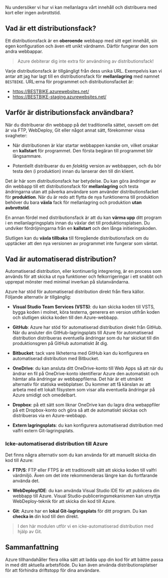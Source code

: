 Nu undersöker vi hur vi kan mellanlagra vårt innehåll och distribuera med kort eller ingen avbrottstid.

## <a name="what-is-a-deployment-slot"></a>Vad är ett distributionsfack?

Ett distributionsfack är en **oberoende** webbapp med sitt eget innehåll, sin egen konfiguration och även ett unikt värdnamn. Därför fungerar den som andra webbappar.

> Azure debiterar dig inte extra för användning av distributionsfack!

Varje distributionsfack är tillgängligt från dess unika URL. Exempelvis kan vi antar att jag har lagt till en distributionsfack för **mellanlagring** med namnet `BESTBIKE`. URL:erna för programmet och distributionsfacket är:

- https://BESTBIKE.azurewebsites.net/
- https://BESTBIKE-staging.azurewebsites.net/

## <a name="why-are-deployment-slots-useful"></a>Varför är distributionsfack användbara?

När du distribuerar din webbapp på det traditionella sättet, oavsett om det är via FTP, WebDeploy, Git eller något annat sätt, förekommer vissa svagheter:

- När distributionen är klar startar webbappen kanske om, vilket orsakar en **kallstart** för programmet. Den första begäran till programmet blir långsammare.

- Potentiellt distribuerar du en *felaktig* version av webbappen, och du bör testa den (i produktion) innan du lanserar den till din klient.

Det är här som distributionsfack har betydelse. Du kan göra ändringar av din webbapp till ett distributionsfack för **mellanlagring** och testa ändringarna utan att påverka användare som använder distributionsfacket för **produktion**. När du är redo att flytta de nya funktionerna till produktion behöver du bara **växla** fack för mellanlagring och produktion **utan avbrottstid**.

En annan fördel med distributionsfack är att du kan **värma upp** ditt program i en mellanlagringsplats innan du växlar det till produktionsplatsen. Du undviker fördröjningarna från en **kallstart** och den långa initieringskoden.

Slutligen kan du **växla tillbaka** till föregående distributionsfack om du upptäcker att den nya versionen av programmet inte fungerar som väntat.

## <a name="what-is-automated-deployment"></a>Vad är automatiserad distribution?

Automatiserad distribution, eller kontinuerlig integrering, är en process som används för att skicka ut nya funktioner och felkorrigeringar i ett snabbt och upprepat mönster med minimal inverkan på slutanvändarna.

Azure har stöd för automatiserad distribution direkt från flera källor. Följande alternativ är tillgänglig:

- **Visual Studio Team Services (VSTS)**: du kan skicka koden till VSTS, bygga koden i molnet, köra testerna, generera en version utifrån koden och slutligen skicka koden till den Azure-webbapp.

- **GitHub**: Azure har stöd för automatiserad distribution direkt från GitHub. När du ansluter din GitHub-lagringsplats till Azure för automatiserad distribution distribueras eventuella ändringar som du har skickat till din produktionsgren på GitHub automatiskt åt dig.

- **Bitbucket**: tack vare likheterna med GitHub kan du konfigurera en automatiserad distribution med Bitbucket.

- **OneDrive**: du kan ansluta ditt OneDrive-konto till Web Apps så att när du ändrar en fil på OneDrive-konto identifierar Azure den automatiskt och hämtar alla ändringar av webbappfilerna. Det här är ett utmärkt alternativ för statiska webbplatser. Du kommer att få känslan av att arbeta med ett lokalt filsystem som visar alla eventuella ändringar på Azure smidigt och omedelbart.

- **Dropbox**: på ett sätt som liknar OneDrive kan du lagra dina webappfiler på ett Dropbox-konto och göra så att de automatiskt skickas och distribueras via en Azure-webbapp.

- **Extern lagringsplats**: du kan konfigurera automatiserad distribution med valfri extern Git-lagringsplats.

### <a name="non-automated-deployment-to-azure"></a>Icke-automatiserad distribution till Azure

Det finns några alternativ som du kan använda för att manuellt skicka din kod till Azure:

- **FTP/S**: FTP eller FTPS är ett traditionellt sätt att skicka koden till valfri värdmiljö. Även om det inte rekommenderas längre kan du fortfarande använda det.

- **WebDeploy/IDE**: du kan använda Visual Studio IDE för att publicera din webbapp till Azure. Visual Studio-publiceringsmekanismen kan utnyttja WebDeploy-teknik för att skicka din kod till Azure.

- **Git**: Azure har en **lokal Git-lagringsplats** för ditt program. Du kan **checka in** din kod till den direkt.

> I den här modulen utför vi en icke-automatiserad distribution med hjälp av Git.

## <a name="summary"></a>Sammanfattning

Azure tillhandahåller flera olika sätt att ladda upp din kod för att bättre passa in med ditt aktuella arbetsflöde. Du kan även använda distributionsplatser för att förhindra driftstopp för dina användare.
